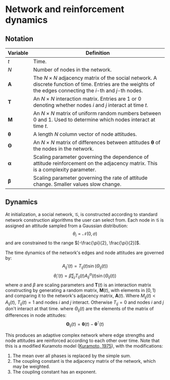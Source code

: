 # Network and reinforcement dynamics

## Notation

| Variable | Definition |
|---|---|
| $t$ | Time. |
| $N$ | Number of nodes in the network. |
| $\mathbf{A}$ | The $N \times N$ adjacency matrix of the social network. A discrete function of time. Entries are the weights of the edges connecting the $i$-th and $j$-th nodes. |
| $\mathbf{T}$ | An $N \times N$ interaction matrix. Entries are $1$ or $0$ denoting whether nodes $i$ and $j$ interact at time $t$. |
| $\mathbf{M}$ | An $N \times N$ matrix of uniform random numbers between $0$ and $1$. Used to determine which nodes interact at time $t$. |
| $\mathbf{\theta}$ | A length $N$ column vector of node attitudes. |
| $\mathbf{\Theta}$ | An $N \times N$ matrix of differences between attitudes $\mathbf{\theta}$ of the nodes in the network. |
| $\mathbf{\alpha}$ | Scaling parameter governing the dependence of attitude reinforcement on the adjacency matrix. This is a complexity parameter. |
| $\mathbf{\beta}$ | Scaling parameter governing the rate of attitude change. Smaller values slow change. |

## Dynamics

At initialization, a social network, $\mathcal{G}$, is constructed according to standard network construction algorithms the user can select from. Each node in $\mathcal{G}$ is assigned an attitude sampled from a Gaussian distribution:
$$\theta_i = \mathcal{N}(0, \sigma)$$
and are constrained to the range $[-\frac{\pi}{2}, \frac{\pi}{2}]$.

The time dynamics of the network's edges and node attitudes are governed by:
$$A_{ij}'(t) = T_{ij}(t) \sin(\Theta_{ij}(t))$$
$$\theta_i'(t) = \beta \sum_j T_{ij}(t) A_{ij}^\alpha(t) \sin(\Theta_{ij}(t))$$
where $\alpha$ and $\beta$ are scaling parameters and $\mathbf{T}(t)$ is an interaction matrix constructing by generating a random matrix, $\mathbf{M}(t)$, with elements in $[0, 1)$ and comparing it to the network's adjacency matrix, $\mathbf{A}(t)$. Where $M_{ij}(t) < A_{ij}(t)$, $T_{ij}(t) = 1$ and nodes $i$ and $j$ interact. Otherwise $T_{ij} = 0$ and nodes $i$ and $j$ don't interact at that time.
where $\Theta_{ij}(t)$ are the elements of the matrix of differences in node attitudes:
$$\mathbf{\Theta}_{ij}(t) = \mathbf{\theta}(t) - \mathbf{\theta}^{\intercal}(t)$$

This produces an adaptive complex network where edge strengths and node attitudes are reinforced according to each other over time. Note that this is a modified Kuramoto model ([Kuramoto, 1975](https://doi.org/10.1007/BFb0013365)), with the modifications:
1. The mean over all phases is replaced by the simple sum.
2. The coupling constant is the adjacency matrix of the network, which may be weighted.
3. The coupling constant has an exponent.
